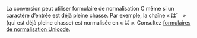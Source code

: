 La conversion peut utiliser formulaire de normalisation C même si un caractère d’entrée est déjà pleine chasse. Par exemple, la chaîne « は゛ » (qui est déjà pleine chasse) est normalisée en « ば ». Consultez [formulaires de normalisation Unicode](http://unicode.org/reports/tr15).